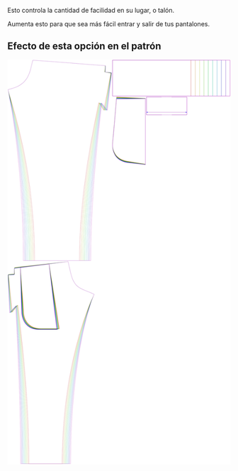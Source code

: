 
Esto controla la cantidad de facilidad en su lugar, o talón.

Aumenta esto para que sea más fácil entrar y salir de tus pantalones.


## Efecto de esta opción en el patrón
![Esta imagen muestra el efecto de esta opción superponiendo varias variantes que tienen un valor diferente para esta opción](paco_heelease_sample.svg "Efecto de esta opción en el patrón")